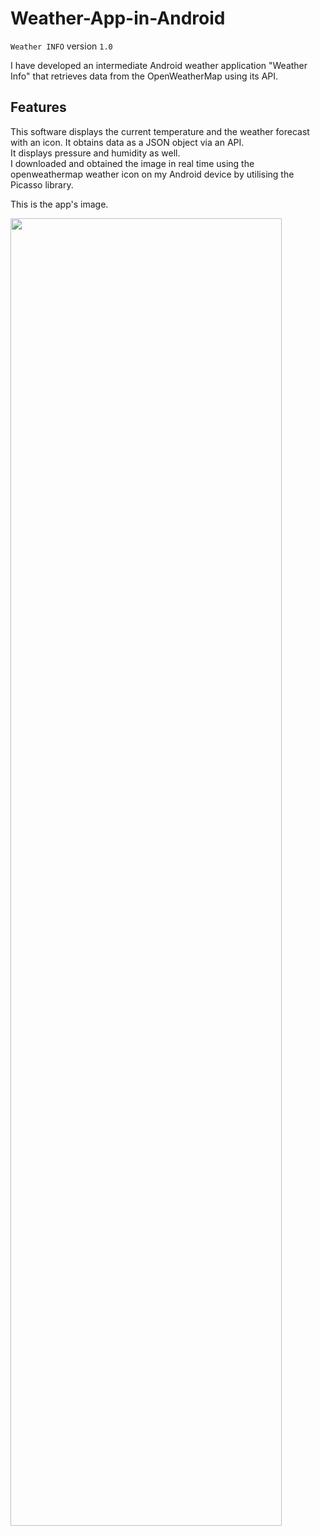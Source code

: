 # Weather-App-in-Android
`Weather INFO`
version `1.0`   

I have developed an intermediate Android weather application "Weather Info" that retrieves data from the OpenWeatherMap using its API.      

## Features   

This software displays the current temperature and the weather forecast with an icon. It obtains data as a JSON object via an API.  
It displays pressure and humidity as well.  
I downloaded and obtained the image in real time using the openweathermap weather icon on my Android device by utilising the Picasso library.   

This is the app's image.     

<img src="https://github.com/Saalim398/TodoApp-in-Android/assets/137300854/a943aafb-498f-431c-893e-00dd5d9c6b5e" width="434px" height="2092px">



